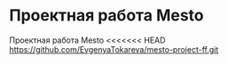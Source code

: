 # Проектная работа Mesto
Проектная работа Mesto
<<<<<<< HEAD
https://github.com/EvgenyaTokareva/mesto-project-ff.git
